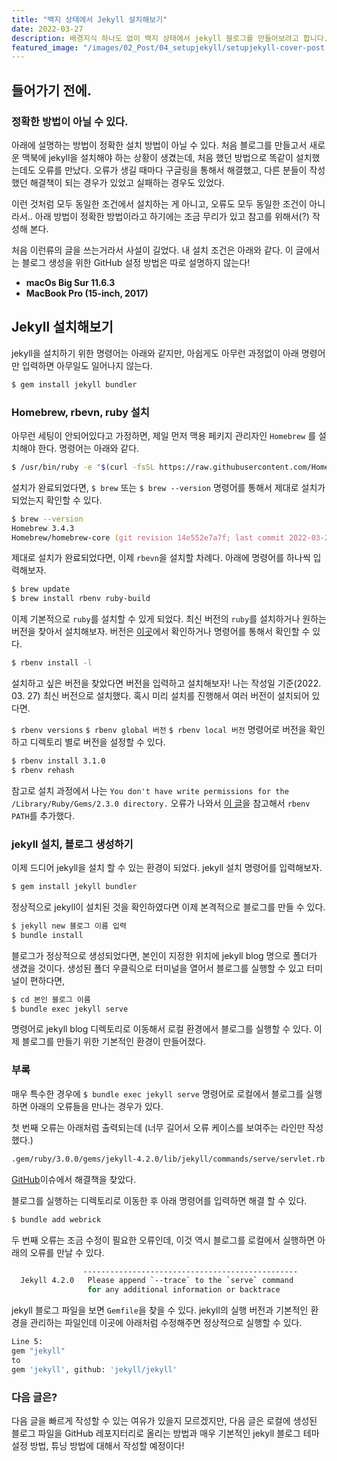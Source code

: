 ```yaml
---
title: "백지 상태에서 Jekyll 설치해보기"
date: 2022-03-27
description: 배경지식 하나도 없이 백지 상태에서 jekyll 블로그를 만들어보려고 합니다.
featured_image: "/images/02_Post/04_setupjekyll/setupjekyll-cover-post.png"
---
```


<!--![](/images/demo/demo-landscape.jpg) -->

## 들어가기 전에.

### 정확한 방법이 아닐 수 있다.

아래에 설명하는 방법이 정확한 설치 방법이 아닐 수 있다. 처음 블로그를 만들고서 새로운 맥북에 jekyll을 설치해야 하는 상황이 생겼는데, 처음 했던 방법으로 똑같이 설치했는데도 오류를 만났다. 오류가 생길 때마다 구글링을 통해서 해결했고, 다른 분들이 작성했던 해결책이 되는 경우가 있었고 실패하는 경우도 있었다.

이런 것처럼 모두 동일한 조건에서 설치하는 게 아니고, 오류도 모두 동일한 조건이 아니라서.. 아래 방법이 정확한 방법이라고 하기에는 조금 무리가 있고 참고를 위해서(?) 작성해 본다.

처음 이런류의 글을 쓰는거라서 사설이 길었다. 내 설치 조건은 아래와 같다. 이 글에서는 블로그 생성을 위한 GitHub 설정 방법은 따로 설명하지 않는다!

- **macOs Big Sur 11.6.3**
- **MacBook Pro (15-inch, 2017)**

## Jekyll 설치해보기

jekyll을 설치하기 위한 명령어는 아래와 같지만, 아쉽게도 아무런 과정없이 아래 명령어만 입력하면 아무일도 일어나지 않는다.

```zsh
$ gem install jekyll bundler
```

### Homebrew, rbevn, ruby 설치

아무런 세팅이 안되어있다고 가정하면, 제일 먼저 맥용 페키지 관리자인 `Homebrew` 를 설치해야 한다. 명령어는 아래와 같다.

```zsh
$ /usr/bin/ruby -e "$(curl -fsSL https://raw.githubusercontent.com/Homebrew/install/master/install)"
```

설치가 완료되었다면, `$ brew` 또는 `$ brew --version` 명령어를 통해서 제대로 설치가 되었는지 확인할 수 있다.

```zsh
$ brew --version
Homebrew 3.4.3
Homebrew/homebrew-core (git revision 14e552e7a7f; last commit 2022-03-24)"
```

제대로 설치가 완료되었다면, 이제 `rbevn`을 설치할 차례다. 아래에 명령어를 하나씩 입력해보자.

```zsh
$ brew update
$ brew install rbenv ruby-build
```

이제 기본적으로 `ruby`를 설치할 수 있게 되었다. 최신 버전의 `ruby`를 설치하거나 원하는 버전을 찾아서 설치해보자.
버전은 [이곳](https://www.ruby-lang.org/ko/)에서 확인하거나 명령어를 통해서 확인할 수 있다.

```zsh
$ rbenv install -l
```

설치하고 싶은 버전을 찾았다면 버전을 입력하고 설치해보자! 나는 작성일 기준(2022. 03. 27) 최신 버전으로 설치했다.
혹시 미리 설치를 진행해서 여러 버전이 설치되어 있다면.

`$ rbenv versions` `$ rbenv global 버전` `$ rbenv local 버전` 명령어로 버전을 확인하고 디렉토리 별로 버전을 설정할 수 있다.

```zsh
$ rbenv install 3.1.0
$ rbenv rehash
```

참고로 설치 과정에서 나는 `You don't have write permissions for the /Library/Ruby/Gems/2.3.0 directory.` 오류가 나와서 [이 글](https://jojoldu.tistory.com/288)을 참고해서 `rbenv PATH`를 추가했다.

### jekyll 설치, 블로그 생성하기

이제 드디어 jekyll을 설치 할 수 있는 환경이 되었다. jekyll 설치 명령어를 입력해보자.

```zsh
$ gem install jekyll bundler
```

정상적으로 jekyll이 설치된 것을 확인하였다면 이제 본격적으로 블로그를 만들 수 있다.

```zsh
$ jekyll new 블로그 이름 입력
$ bundle install
```

블로그가 정상적으로 생성되었다면, 본인이 지정한 위치에 jekyll blog 명으로 폴더가 생겼을 것이다.
생성된 폴더 우클릭으로 터미널을 열어서 블로그를 실행할 수 있고 터미널이 편하다면,

```zsh
$ cd 본인 블로그 이름
$ bundle exec jekyll serve
```

명령어로 jekyll blog 디렉토리로 이동해서 로컬 환경에서 블로그를 실행할 수 있다.
이제 블로그를 만들기 위한 기본적인 환경이 만들어졌다.

### 부록

매우 특수한 경우에 `$ bundle exec jekyll serve` 명령어로 로컬에서 블로그를 실행하면 아래의 오류들을 만나는 경우가 있다.

첫 번째 오류는 아래처럼 출력되는데 (너무 길어서 오류 케이스를 보여주는 라인만 작성했다.)

```zsh
.gem/ruby/3.0.0/gems/jekyll-4.2.0/lib/jekyll/commands/serve/servlet.rb:3:in `require': cannot load such file -- webrick (LoadError)
```

[GitHub](https://github.com/jekyll/jekyll/issues/8523)이슈에서 해결책을 찾았다.

블로그를 실행하는 디렉토리로 이동한 후 아래 명령어를 입력하면 해결 할 수 있다.

```zsh
$ bundle add webrick
```

두 번째 오류는 조금 수정이 필요한 오류인데, 이것 역시 블로그를 로컬에서 실행하면 아래의 오류를 만날 수 있다.

```zsh
                ------------------------------------------------
  Jekyll 4.2.0   Please append `--trace` to the `serve` command
                 for any additional information or backtrace
```

jekyll 블로그 파일을 보면 `Gemfile`을 찾을 수 있다. jekyll의 실행 버전과 기본적인 환경을 관리하는 파일인데 이곳에
아래처럼 수정해주면 정상적으로 실행할 수 있다.

```zsh
Line 5:
gem "jekyll"
to
gem 'jekyll', github: 'jekyll/jekyll'
```

### 다음 글은?

다음 글을 빠르게 작성할 수 있는 여유가 있을지 모르겠지만, 다음 글은 로컬에 생성된 블로그 파일을 GitHub 레포지터리로 올리는 방법과 매우 기본적인 jekyll 블로그 테마 설정 방법, 튜닝 방법에 대해서 작성할 예정이다!
